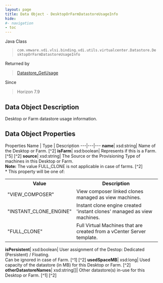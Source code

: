 ```yaml
---
layout: page
title: Data Object - DesktopOrFarmDatastoreUsageInfo
hide:
#- navigation
- toc
---
```






Java Class
> `com.vmware.vdi.vlsi.binding.vdi.utils.virtualcenter.Datastore.DesktopOrFarmDatastoreUsageInfo`

Returned by
> [Datastore_GetUsage](vdi.utils.virtualcenter.Datastore.md#getUsage)

Since
> Horizon 7.9


## Data Object Description

Desktop or Farm datastore usage information.

## Data Object Properties
Properties
Name |  Type |  Description
---|---|---
**name**|  xsd:string|  Name of the Desktop or Farm. [^2]
**isFarm**|  xsd:boolean|  Represents if this is a Farm. [^5] [^2]
**source**|  xsd:string|  The Source or the Provisioning Type of machines in this Desktop or Farm.<br>**Note:** The value FULL_CLONE is not applicable in case of farms. [^2] <br>* This property will be one of:<br><table><tr><th>Value</th><th>Description</th></tr><tr><td>"VIEW_COMPOSER"</td><td>View composer linked clones managed as view machines.</td></tr><tr><td>"INSTANT_CLONE_ENGINE"</td><td>Instant clone engine created 'instant clones' managed as view machines.</td></tr><tr><td>"FULL_CLONE"</td><td>Full Virtual Machines that are created from a vCenter Server template.</td></tr></table>
**isPersistent**|  xsd:boolean|  User assignment of the Destop: Dedicated (Persistent) / Floating.<br>Can be ignored in case of Farm. [^1] [^2]
**usedSpaceMB**|  xsd:long|  Used capacity of the datastore (in MB) for this Desktop or Farm. [^2]
**otherDatastoreNames**|  xsd:string[]|  Other datastore(s) in-use for this Desktop or Farm. [^1] [^2]


 
